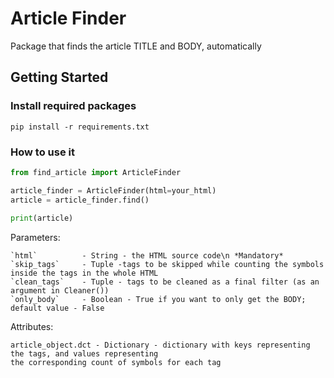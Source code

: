 # Article Finder

Package that finds the article TITLE and BODY, automatically

## Getting Started
### Install required packages
```
pip install -r requirements.txt
```

### How to use it

```python
from find_article import ArticleFinder

article_finder = ArticleFinder(html=your_html)
article = article_finder.find()
 
print(article)
```

Parameters:
```
`html`          - String - the HTML source code\n *Mandatory*
`skip_tags`     - Tuple -tags to be skipped while counting the symbols inside the tags in the whole HTML
`clean_tags`    - Tuple - tags to be cleaned as a final filter (as an argument in Cleaner())
`only_body`     - Boolean - True if you want to only get the BODY; default value - False
```

Attributes:
```
article_object.dct - Dictionary - dictionary with keys representing the tags, and values representing 
the corresponding count of symbols for each tag
```